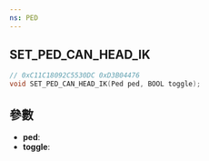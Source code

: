 ```yaml
---
ns: PED
---
```

## SET_PED_CAN_HEAD_IK

```c
// 0xC11C18092C5530DC 0xD3B04476
void SET_PED_CAN_HEAD_IK(Ped ped, BOOL toggle);
```


## 參數
* **ped**: 
* **toggle**: 

